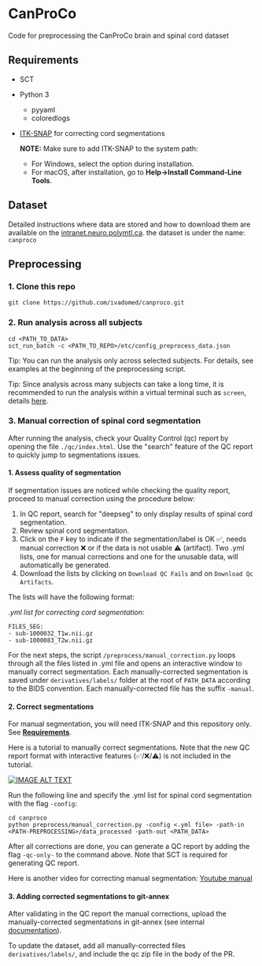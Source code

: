# CanProCo

Code for preprocessing the CanProCo brain and spinal cord dataset

## Requirements

* SCT
* Python 3
    * pyyaml
    * coloredlogs
* [ITK-SNAP](http://www.itksnap.org/pmwiki/pmwiki.php?n=Downloads.SNAP3) for correcting cord segmentations

    **NOTE:** 
    Make sure to add ITK-SNAP to the system path:
    - For Windows, select the option during installation.
    - For macOS, after installation, go to **Help->Install Command-Line Tools**.

## Dataset

Detailed instructions where data are stored and how to download them are available on the [intranet.neuro.polymtl.ca](https://intranet.neuro.polymtl.ca/computing-resources/data/git-datasets.html#usage).
the dataset is under the name: `canproco`

## Preprocessing

### 1. Clone this repo

```commandline
git clone https://github.com/ivadomed/canproco.git
```

### 2. Run analysis across all subjects

```commandline
cd <PATH_TO_DATA>
sct_run_batch -c <PATH_TO_REPO>/etc/config_preprocess_data.json
```

Tip: You can run the analysis only across selected subjects. For details, see examples at the beginning of the preprocessing script.

Tip: Since analysis across many subjects can take a long time, it is recommended to run the analysis within a virtual terminal such as `screen`, details [here](https://intranet.neuro.polymtl.ca/geek-tips/bash-shell/README.html#screen-for-background-processes).

### 3. Manual correction of spinal cord segmentation

After running the analysis, check your Quality Control (qc) report by opening the file `./qc/index.html`. Use the "search" feature of the QC report to quickly jump to segmentations issues.

#### 1. Assess quality of segmentation

If segmentation issues are noticed while checking the quality report, proceed to manual correction using the procedure below:

1. In QC report, search for "deepseg" to only display results of spinal cord segmentation.
2. Review spinal cord segmentation.
3. Click on the `F` key to indicate if the segmentation/label is OK ✅, needs manual correction ❌ or if the data is not usable ⚠️ (artifact). Two .yml lists, one for manual corrections and one for the unusable data, will automatically be generated. 
4. Download the lists by clicking on `Download QC Fails` and on `Download Qc Artifacts`. 

The lists will have the following format:

*.yml list for correcting cord segmentation:*
~~~
FILES_SEG:
- sub-1000032_T1w.nii.gz
- sub-1000083_T2w.nii.gz
~~~

For the next steps, the script `/preprocess/manual_correction.py` loops through all the files listed in .yml file and opens an interactive window to manually correct segmentation. Each manually-corrected segmentation is saved under `derivatives/labels/` folder at the root of `PATH_DATA` according to the BIDS convention. Each manually-corrected file has the suffix `-manual`.

#### 2. Correct segmentations
For manual segmentation, you will need ITK-SNAP and this repository only. See **[Requirements](#requirements)**.

Here is a tutorial to manually correct segmentations. Note that the new QC report format with interactive features (✅/❌/⚠️) is not included in the tutorial.

[![IMAGE ALT TEXT](http://img.youtube.com/vi/vCVEGmKKY3o/sddefault.jpg)](https://youtu.be/vCVEGmKKY3o "Correcting segmentations across multiple subjects")

Run the following line and specify the .yml list for spinal cord segmentation with the flag `-config`:
~~~
cd canproco
python preprocess/manual_correction.py -config <.yml file> -path-in <PATH-PREPROCESSING>/data_processed -path-out <PATH_DATA>
~~~

After all corrections are done, you can generate a QC report by adding the flag `-qc-only-` to the command above. Note that SCT is required for generating QC report.

Here is another video for correcting manual segmentation: [Youtube manual](https://www.youtube.com/watch?v=lB-F8WOHGeg)

#### 3. Adding corrected segmentations to git-annex
After validating in the QC report the manual corrections, upload the manually-corrected segmentations in git-annex (see internal [documentation](https://intranet.neuro.polymtl.ca/computing-resources/data/git-datasets.html#upload)).

To update the dataset, add all manually-corrected files `derivatives/labels/`,  and include the qc zip file in the body of the PR.
